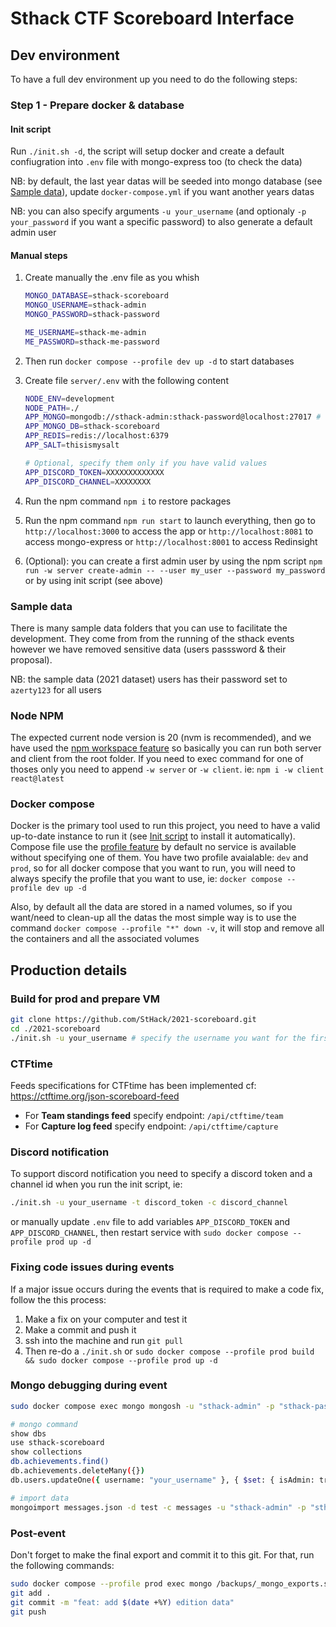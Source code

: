 # Sthack CTF Scoreboard Interface

## Dev environment

To have a full dev environment up you need to do the following steps:

### Step 1 - Prepare docker & database

#### Init script

Run `./init.sh -d`, the script will setup docker and create a default confiugration into `.env` file with mongo-express too (to check the data)

NB: by default, the last year datas will be seeded into mongo database (see [Sample data](#sample-data)), update `docker-compose.yml` if you want another years datas

NB: you can also specify arguments `-u your_username` (and optionaly `-p your_password` if you want a specific password) to also generate a default admin user

#### Manual steps

1. Create manually the .env file as you whish

   ```bash
   MONGO_DATABASE=sthack-scoreboard
   MONGO_USERNAME=sthack-admin
   MONGO_PASSWORD=sthack-password

   ME_USERNAME=sthack-me-admin
   ME_PASSWORD=sthack-me-password
   ```

2. Then run `docker compose --profile dev up -d` to start databases
3. Create file `server/.env` with the following content

   ```bash
   NODE_ENV=development
   NODE_PATH=./
   APP_MONGO=mongodb://sthack-admin:sthack-password@localhost:27017 # update it with the same values of `.env` you've choosen on the previous step
   APP_MONGO_DB=sthack-scoreboard
   APP_REDIS=redis://localhost:6379
   APP_SALT=thisismysalt

   # Optional, specify them only if you have valid values
   APP_DISCORD_TOKEN=XXXXXXXXXXXXX
   APP_DISCORD_CHANNEL=XXXXXXXX
   ```

4. Run the npm command `npm i` to restore packages
5. Run the npm command `npm run start` to launch everything, then go to `http://localhost:3000` to access the app or `http://localhost:8081` to access mongo-express or `http://localhost:8001` to access Redinsight
6. (Optional): you can create a first admin user by using the npm script `npm run -w server create-admin -- --user my_user --password my_password` or by using init script (see above)

### Sample data

There is many sample data folders that you can use to facilitate the development. They come from from the running of the sthack events however we have removed sensitive data (users passsword & their proposal).

NB: the sample data (2021 dataset) users has their password set to `azerty123` for all users

### Node NPM

The expected current node version is 20 (nvm is recommended), and we have used the [npm workspace feature](https://docs.npmjs.com/cli/v10/using-npm/workspaces) so basically you can run both server and client from the root folder.
If you need to exec command for one of thoses only you need to append `-w server` or `-w client`. ie: `npm i -w client react@latest`

### Docker compose

Docker is the primary tool used to run this project, you need to have a valid up-to-date instance to run it (see [Init script](#init-script) to install it automatically). Compose file use the [profile feature](https://docs.docker.com/compose/profiles/) by default no service is available without specifying one of them. You have two profile avaialable: `dev` and `prod`, so for all docker compose that you want to run, you will need to always specify the profile that you want to use, ie: `docker compose --profile dev up -d`

Also, by default all the data are stored in a named volumes, so if you want/need to clean-up all the datas the most simple way is to use the command `docker compose --profile "*" down -v`, it will stop and remove all the containers and all the associated volumes

## Production details

### Build for prod and prepare VM

```bash
git clone https://github.com/StHack/2021-scoreboard.git
cd ./2021-scoreboard
./init.sh -u your_username # specify the username you want for the first admin (recommended)
```

### CTFtime

Feeds specifications for CTFtime has been implemented cf: <https://ctftime.org/json-scoreboard-feed>

- For **Team standings feed** specify endpoint: `/api/ctftime/team`
- For **Capture log feed** specify endpoint: `/api/ctftime/capture`

### Discord notification

To support discord notification you need to specify a discord token and a channel id when you run the init script, ie:

```bash
./init.sh -u your_username -t discord_token -c discord_channel
```

or manually update `.env` file to add variables `APP_DISCORD_TOKEN` and `APP_DISCORD_CHANNEL`, then restart service with `sudo docker compose --profile prod up -d`

### Fixing code issues during events

If a major issue occurs during the events that is required to make a code fix, follow the this process:

1. Make a fix on your computer and test it
2. Make a commit and push it
3. ssh into the machine and run `git pull`
4. Then re-do a `./init.sh` or `sudo docker compose --profile prod build && sudo docker compose --profile prod up -d`

### Mongo debugging during event

```bash
sudo docker compose exec mongo mongosh -u "sthack-admin" -p "sthack-password"

# mongo command
show dbs
use sthack-scoreboard
show collections
db.achievements.find()
db.achievements.deleteMany({})
db.users.updateOne({ username: "your_username" }, { $set: { isAdmin: true } })

# import data
mongoimport messages.json -d test -c messages -u "sthack-admin" -p "sthack-password" --authenticationDatabase admin --jsonArray --drop
```

### Post-event

Don't forget to make the final export and commit it to this git. For that, run the following commands:

```bash
sudo docker compose --profile prod exec mongo /backups/_mongo_exports.sh
git add .
git commit -m "feat: add $(date +%Y) edition data"
git push
```
